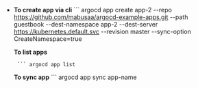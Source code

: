 - **To create app via cli**
       ``` argocd app create app-2 --repo https://github.com/mabusaa/argocd-example-apps.git --path guestbook --dest-namespace app-2 --dest-server https://kubernetes.default.svc --revision master --sync-option CreateNamespace=true

  **To list apps**
  
       ``` argocd app list

  **To sync app**
       ``` argocd app sync app-name
